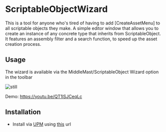 # ScriptableObjectWizard

This is a tool for anyone who's tired of having to add [CreateAssetMenu] to all scriptable objects they make. A simple editor window that allows you to create an instance of any concrete type that inherits from ScriptableObject. It features an assembly filter and a search function, to speed up the asset creation process.

## Usage

The wizard is available via the MiddleMast/ScriptableObject Wizard option in the toolbar

![still](https://i.imgur.com/JyCxsml.png)

Demo: https://youtu.be/QT1lSJCeqLc

## Installation

- Install via [UPM](https://docs.unity3d.com/Manual/upm-ui-giturl.html) using [this](https://github.com/GiovanniZambiasi/ScriptableObjectWizard.git) url
